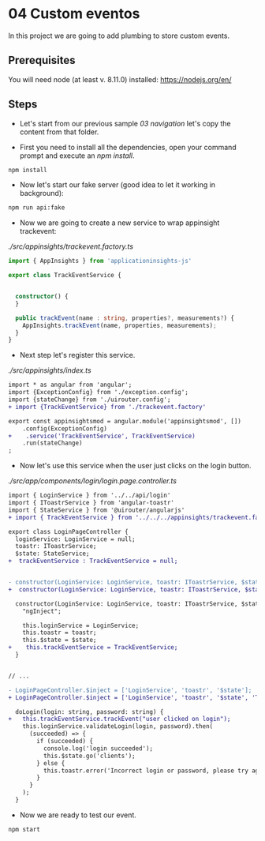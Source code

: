 # 04 Custom eventos

In this project we are going to add plumbing to store custom events.


## Prerequisites

You will need node (at least v. 8.11.0) installed: https://nodejs.org/en/

## Steps

- Let's start from our previous sample _03 navigation_ let's copy the content from that folder.

- First you need to install all the dependencies, open your command prompt and execute an _npm install_.

```bash
npm install
```

- Now let's start our fake server (good idea to let it working in background):

```bash
npm run api:fake
```
- Now we are going to create a new service to wrap appinsight trackevent:

_./src/appinsights/trackevent.factory.ts_

```typescript
import { AppInsights } from 'applicationinsights-js'

export class TrackEventService {


  constructor() {      
  }

  public trackEvent(name : string, properties?, measurements?) {
    AppInsights.trackEvent(name, properties, measurements);
  }
}
```

- Next step let's register this service.

_./src/appinsights/index.ts_


```diff
import * as angular from 'angular';
import {ExceptionConfig} from './exception.config';
import {stateChange} from './uirouter.config';
+ import {TrackEventService} from './trackevent.factory'

export const appinsightsmod = angular.module('appinsightsmod', [])
    .config(ExceptionConfig)
+    .service('TrackEventService', TrackEventService)
    .run(stateChange)
;
```

- Now let's use this service when the user just clicks on the login button.

_./src/app/components/login/login.page.controller.ts_

```diff
import { LoginService } from '../../api/login'
import { IToastrService } from 'angular-toastr'
import { StateService } from '@uirouter/angularjs'
+ import { TrackEventService } from '../../../appinsights/trackevent.factory'

export class LoginPageController {
  loginService: LoginService = null;
  toastr: IToastrService;
  $state: StateService;
+  trackEventService : TrackEventService = null;


- constructor(LoginService: LoginService, toastr: IToastrService, $state: StateService) {
+  constructor(LoginService: LoginService, toastr: IToastrService, $state: StateService, TrackEventService : TrackEventService) {

  constructor(LoginService: LoginService, toastr: IToastrService, $state: StateService, TrackEventService : TrackEventService) {
    "ngInject";

    this.loginService = LoginService;
    this.toastr = toastr;
    this.$state = $state;
+    this.trackEventService = TrackEventService;
  }


// ...

- LoginPageController.$inject = ['LoginService', 'toastr', '$state'];
+ LoginPageController.$inject = ['LoginService', 'toastr', '$state', 'TrackEventService'];
```

```diff
  doLogin(login: string, password: string) {
+   this.trackEventService.trackEvent("user clicked on login");    
    this.loginService.validateLogin(login, password).then(
      (succeeded) => {
        if (succeeded) {
          console.log('login succeeded');
          this.$state.go('clients');
        } else {
          this.toastr.error('Incorrect login or password, please try again')
        }
      }
    );
  }
```

- Now we are ready to test our event.

```bash
npm start
```


